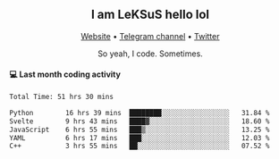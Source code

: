 <h2 align="center">I am LeKSuS hello lol</h2>
<div align="center">
  <a href="https://leksus.net">Website</a> •
  <a href="https://t.me/leksus_was_here">Telegram channel</a> •
  <a href="https://twitter.com/___LeKSuS___">Twitter</a>
</div>
<p align="center">So yeah, I code. Sometimes.</p>

#### :computer: Last month coding activity
<!--START_SECTION:waka-->

```txt
Total Time: 51 hrs 30 mins

Python        16 hrs 39 mins  ████████░░░░░░░░░░░░░░░░░   31.84 %
Svelte        9 hrs 43 mins   ████▓░░░░░░░░░░░░░░░░░░░░   18.60 %
JavaScript    6 hrs 55 mins   ███▒░░░░░░░░░░░░░░░░░░░░░   13.25 %
YAML          6 hrs 17 mins   ███░░░░░░░░░░░░░░░░░░░░░░   12.03 %
C++           3 hrs 55 mins   ██░░░░░░░░░░░░░░░░░░░░░░░   07.52 %
```

<!--END_SECTION:waka-->

<!-- flag{4_l0t_0f_1nter35t1ng_th1ng5_4r3_1n_publ1c_d0m41n} -->
